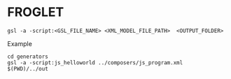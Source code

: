 # FROGLET

```
gsl -a -script:<GSL_FILE_NAME> <XML_MODEL_FILE_PATH>  <OUTPUT_FOLDER>
```

Example 

```
cd generators
gsl -a -script:js_helloworld ../composers/js_program.xml  $(PWD)/../out
```
